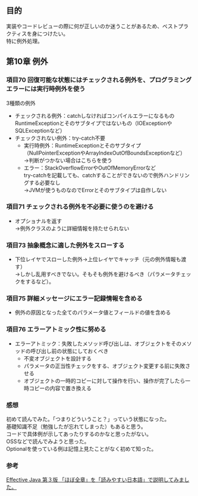 ## 目的
実装やコードレビューの際に何が正しいのか迷うことがあるため、ベストプラクティスを身につけたい。  
特に例外処理。

## 第10章 例外
### 項目70 回復可能な状態にはチェックされる例外を、プログラミングエラーには実行時例外を使う
3種類の例外
- チェックされる例外：catchしなければコンパイルエラーになるもの  
  RuntimeExceptionとそのサブタイプではないもの（IOExceptionやSQLExceptionなど）  
- チェックされない例外：try-catch不要
  - 実行時例外：RuntimeExceptionとそのサブタイプ（NullPointerExceptionやArrayIndexOutOfBoundsExceptionなど）  
    →判断がつかない場合はこちらを使う  
  - エラー：StackOverflowErrorやOutOfMemoryErrorなど  
    try-catchを記載しても、catchすることができないので例外ハンドリングする必要なし  
    →JVMが使うものなのでErrorとそのサブタイプは自作しない

### 項目71 チェックされる例外を不必要に使うのを避ける
- オプショナルを返す  
  →例外クラスのように詳細情報を持たせられない

### 項目73 抽象概念に適した例外をスローする
- 下位レイヤでスローした例外→上位レイヤでキャッチ（元の例外情報も渡す）  
  →しかし乱用すべきでない。そもそも例外を避けるべき（パラメータチェックをするなど）。

### 項目75 詳細メッセージにエラー記録情報を含める
- 例外の原因となった全てのパラメータ値とフィールドの値を含める

### 項目76 エラーアトミック性に努める
- エラーアトミック：失敗したメソッド呼び出しは、オブジェクトをそのメソッドの呼び出し前の状態にしておくべき
  - 不変オブジェクトを設計する
  - パラメータの正当性チェックをする、オブジェクト変更する前に失敗させる
  - オブジェクトの一時的コピーに対して操作を行い、操作が完了したら一時コピーの内容で置き換える

### 感想
初めて読んでみた。「つまりどういうこと？」っていう状態になった。  
基礎知識不足（勉強したが忘れてしまった）もあると思う。  
コードで具体例が示してあったりするのかなと思ったがない。  
OSSなどで読んでみようと思った。  
Optionalを使っている例は記憶上見たことがなく初めて知った。

### 参考
[Effective Java 第３版 「ほぼ全章」を「読みやすい日本語」で説明してみました。](https://qiita.com/nyandora/items/3e5ec76ca3881bc17924)
